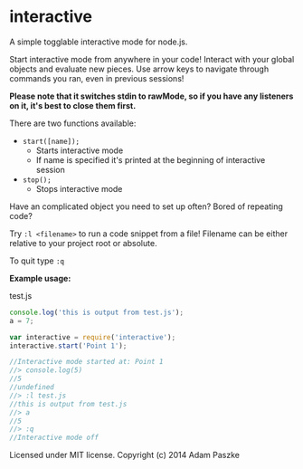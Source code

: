 interactive
=============

A simple togglable interactive mode for node.js.

Start interactive mode from anywhere in your code!
Interact with your global objects and evaluate new pieces. Use arrow keys to navigate through commands you ran, even in previous sessions!

**Please note that it switches stdin to rawMode, so if you have any listeners on it, it's best to close them first.**

There are two functions available:

* ```start([name]);```
    * Starts interactive mode
    * If name is specified it's printed at the beginning of interactive session
* ```stop();```
    * Stops interactive mode

Have an complicated object you need to set up often? Bored of repeating code?

Try ```:l <filename>``` to run a code snippet from a file!
Filename can be either relative to your project root or absolute.

To quit type ```:q```

**Example usage:**

test.js
```javascript
console.log('this is output from test.js');
a = 7;
```

```javascript
var interactive = require('interactive');
interactive.start('Point 1');

//Interactive mode started at: Point 1
//> console.log(5)
//5
//undefined
//> :l test.js
//this is output from test.js
//> a
//5
//> :q
//Interactive mode off
```


Licensed under MIT license. Copyright (c) 2014 Adam Paszke